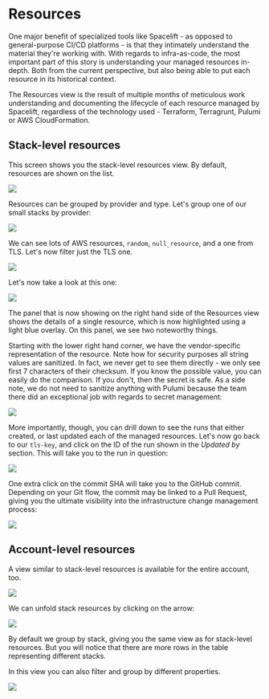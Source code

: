 # Resources

One major benefit of specialized tools like Spacelift - as opposed to general-purpose CI/CD platforms - is that they intimately understand the material they're working with. With regards to infra-as-code, the most important part of this story is understanding your managed resources in-depth. Both from the current perspective, but also being able to put each resource in its historical context.

The Resources view is the result of multiple months of meticulous work understanding and documenting the lifecycle of each resource managed by Spacelift, regardless of the technology used - Terraform, Terragrunt, Pulumi or AWS CloudFormation.

## Stack-level resources

This screen shows you the stack-level resources view. By default, resources are shown on the list.

![](<../../assets/screenshots/stack-by-stack.png>)

Resources can be grouped by provider and type. Let's group one of our small stacks by provider:

![](<../../assets/screenshots/stack-by-provider.png>)

We can see lots of AWS resources, `random`, `null_resource`, and a one from TLS. Let's now filter just the TLS one.

![](<../../assets/screenshots/stack-by-provider-filter-tls.png>)

Let's now take a look at this one:

![](<../../assets/screenshots/stack-by-provider-filter-tls-details.png>)

The panel that is now showing on the right hand side of the Resources view shows the details of a single resource, which is now highlighted using a light blue overlay. On this panel, we see two noteworthy things.

Starting with the lower right hand corner, we have the vendor-specific representation of the resource. Note how for security purposes all string values are sanitized. In fact, we never get to see them directly - we only see first 7 characters of their checksum. If you know the possible value, you can easily do the comparison. If you don't, then the secret is safe. As a side note, we do not need to sanitize anything with Pulumi because the team there did an exceptional job with regards to secret management:

![](<../../assets/screenshots/resources-pulumi-details.png>)

More importantly, though, you can drill down to see the runs that either created, or last updated each of the managed resources. Let's now go back to our `tls-key`, and click on the ID of the run shown in the _Updated by_ section.
This will take you to the run in question:

![](<../../assets/screenshots/resources-run.png>)

One extra click on the commit SHA will take you to the GitHub commit. Depending on your Git flow, the commit may be linked to a Pull Request, giving you the ultimate visibility into the infrastructure change management process:

![](<../../assets/screenshots/resources-sha.png>)

## Account-level resources

A view similar to stack-level resources is available for the entire account, too.

![](../../assets/screenshots/resources-account.png)

We can unfold stack resources by clicking on the arrow:

![](../../assets/screenshots/resources-account-more.png)

By default we group by stack, giving you the same view as for stack-level resources. But you will notice that there are more rows in the table representing different stacks.

In this view you can also filter and group by different properties.

![](../../assets/screenshots/resources-account-group-and-filter.png)
